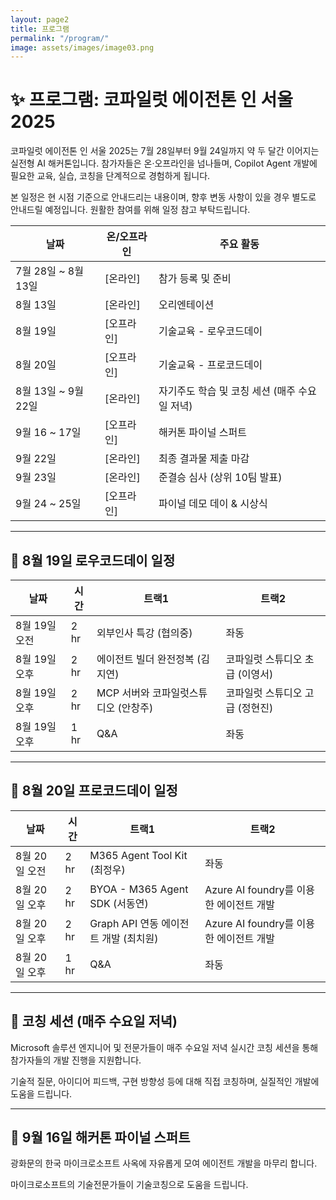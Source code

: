 ```yaml
---
layout: page2
title: 프로그램
permalink: "/program/"
image: assets/images/image03.png
---
```



# ✨ 프로그램: 코파일럿 에이전톤 인 서울 2025

코파일럿 에이전톤 인 서울 2025는 7월 28일부터 9월 24일까지 약 두 달간 이어지는 실전형 AI 해커톤입니다. 참가자들은 온·오프라인을 넘나들며, Copilot Agent 개발에 필요한 교육, 실습, 코칭을 단계적으로 경험하게 됩니다.

본 일정은 현 시점 기준으로 안내드리는 내용이며, 향후 변동 사항이 있을 경우 별도로 안내드릴 예정입니다. 원활한 참여를 위해 일정 참고 부탁드립니다.

|날짜|온/오프라인|주요 활동|
|---|---|---|
|7월 28일 ~ 8월 13일|[온라인]|참가 등록 및 준비|
|8월 13일|[온라인]|오리엔테이션|
|8월 19일|[오프라인]|기술교육 - 로우코드데이|
|8월 20일|[오프라인]|기술교육 - 프로코드데이|
|8월 13일 ~ 9월 22일|[온라인]|자기주도 학습 및 코칭 세션 (매주 수요일 저녁)|
|9월 16 ~ 17일|[오프라인]|해커톤 파이널 스퍼트|
|9월 22일|[온라인]|최종 결과물 제출 마감|
|9월 23일|[온라인]|준결승 심사 (상위 10팀 발표)|
|9월 24 ~ 25일|[오프라인]|파이널 데모 데이 & 시상식|

---

## 🎤 8월 19일 로우코드데이 일정

|날짜|시간|트랙1|트랙2|
|---|---|---|---|
|8월 19일 오전|2 hr|외부인사 특강 (협의중)|좌동|
|8월 19일 오후|2 hr|에이전트 빌더 완전정복 (김지연)|코파일럿 스튜디오 초급 (이영서)|
|8월 19일 오후|2 hr|MCP 서버와 코파일럿스튜디오 (안창주)|코파일럿 스튜디오 고급 (정현진)|
|8월 19일 오후|1 hr|Q&A|좌동|

---

## 🎤 8월 20일 프로코드데이 일정

|날짜|시간|트랙1|트랙2|
|---|---|---|---|
|8월 20일 오전|2 hr|M365 Agent Tool Kit (최정우)|좌동|
|8월 20일 오후|2 hr|BYOA - M365 Agent SDK (서동연)|Azure AI foundry를 이용한 에이전트 개발|
|8월 20일 오후|2 hr|Graph API 연동 에이전트 개발 (최치원)|Azure AI foundry를 이용한 에이전트 개발|
|8월 20일 오후|1 hr|Q&A|좌동|

---

## 🎤 코칭 세션 (매주 수요일 저녁)

Microsoft 솔루션 엔지니어 및 전문가들이 매주 수요일 저녁 실시간 코칭 세션을 통해 참가자들의 개발 진행을 지원합니다.

기술적 질문, 아이디어 피드백, 구현 방향성 등에 대해 직접 코칭하며, 실질적인 개발에 도움을 드립니다.

---

## 🎤 9월 16일 해커톤 파이널 스퍼트

광화문의 한국 마이크로소프트 사옥에 자유롭게 모여 에이전트 개발을 마무리 합니다.

마이크로소프트의 기술전문가들이 기술코칭으로 도움을 드립니다.



